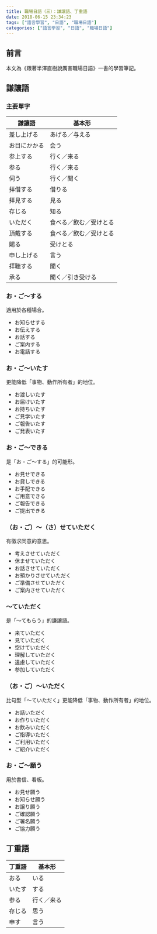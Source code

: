 ```yaml
---
title: 職場日語（三）：謙讓語、丁重語
date: 2018-06-15 23:34:23
tags: ["語言學習", "日語", "職場日語"]
categories: ["語言學習", "日語", "職場日語"]
---
```


## 前言
本文為《跟著半澤直樹說厲害職場日語》一書的學習筆記。

## 謙讓語
### 主要單字
謙讓語 | 基本形
--- | ---
差し上げる | あげる／与える
お目にかかる | 会う
参上する | 行く／来る
参る | 行く／来る
伺う | 行く／聞く
拝借する | 借りる
拝見する | 見る
存じる | 知る
いただく | 食べる／飲む／受けとる
頂戴する | 食べる／飲む／受けとる
賜る | 受けとる
申し上げる | 言う
拝聴する | 聞く
承る | 聞く／引き受ける

### お・ご～する
適用於各種場合。
- お知らせする
- お伝えする
- お話する
- ご案内する
- お電話する

### お・ご～いたす
更能降低「事物、動作所有者」的地位。
- お渡しいたす
- お届けいたす
- お持ちいたす
- ご見学いたす
- ご報告いたす
- ご発表いたす

### お・ご～できる
是「お・ご～する」的可能形。
- お見せできる
- お貸しできる
- お手配できる
- ご用意できる
- ご報告できる
- ご提出できる

### （お・ご）～（さ）せていただく
有徵求同意的意思。
- 考えさせていただく
- 休ませていただく
- お話させていただく
- お預かりさせていただく
- ご準備させていただく
- ご案内させていただく

### ～ていただく
是「～てもらう」的謙讓語。
- 来ていただく
- 見ていただく
- 空けていただく
- 理解していただく
- 遠慮していただく
- 参加していただく

### （お・ご）～いただく
比句型「～ていただく」更能降低「事物、動作所有者」的地位。
- お話いただく
- お作りいただく
- お飲みいただく
- ご指導いただく
- ご利用いただく
- ご紹介いただく

### お・ご～願う
用於書信、看板。
- お見せ願う
- お知らせ願う
- お譲り願う
- ご確認願う
- ご署名願う
- ご協力願う

## 丁重語
丁重語 | 基本形
--- | ---
おる | いる
いたす | する
参る | 行く／来る
存じる | 思う
申す | 言う